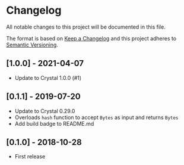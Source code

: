 # Changelog
All notable changes to this project will be documented in this file.

The format is based on [Keep a Changelog](http://keepachangelog.com/)
and this project adheres to [Semantic Versioning](http://semver.org/).

## [1.0.0] - 2021-04-07
- Update to Crystal 1.0.0 (#1)

## [0.1.1] - 2019-07-20
- Update to Crystal 0.29.0
- Overloads `hash` function to accept `Bytes` as input and returns `Bytes`
- Add build badge to README.md

## [0.1.0] - 2018-10-28
- First release
